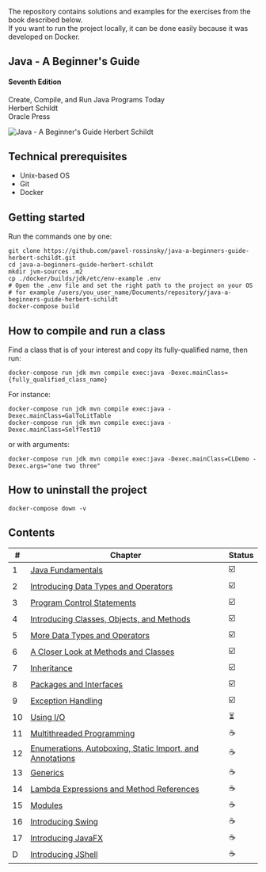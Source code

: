 The repository contains solutions and examples for the exercises from the book described below.\
If you want to run the project locally, it can be done easily because it was developed on Docker.

## Java - A Beginner's Guide

#### Seventh Edition

Create, Compile, and Run Java Programs Today\
Herbert Schildt\
Oracle Press

![Java - A Beginner's Guide Herbert Schildt](./java-beginners-guide.jpg)

## Technical prerequisites

- Unix-based OS
- Git
- Docker

## Getting started

Run the commands one by one:

```
git clone https://github.com/pavel-rossinsky/java-a-beginners-guide-herbert-schildt.git
cd java-a-beginners-guide-herbert-schildt
mkdir jvm-sources .m2
cp ./docker/builds/jdk/etc/env-example .env
# Open the .env file and set the right path to the project on your OS
# for example /users/you_user_name/Documents/repository/java-a-beginners-guide-herbert-schildt
docker-compose build
```

## How to compile and run a class

Find a class that is of your interest and copy its fully-qualified name, then run:

```
docker-compose run jdk mvn compile exec:java -Dexec.mainClass={fully_qualified_class_name}
```

For instance:

```
docker-compose run jdk mvn compile exec:java -Dexec.mainClass=GalToLitTable
docker-compose run jdk mvn compile exec:java -Dexec.mainClass=SelfTest10
```

or with arguments:

```
docker-compose run jdk mvn compile exec:java -Dexec.mainClass=CLDemo -Dexec.args="one two three"
```

## How to uninstall the project

```
docker-compose down -v
```

## Contents

| # | Chapter | Status |
| --- | --- | --- | 
| 1 | [Java Fundamentals](src/main/java/edu/zjnu/c1) | :ballot_box_with_check: |
| 2 | [Introducing Data Types and Operators](src/main/java/edu/zjnu/c2) | :ballot_box_with_check: |
| 3 | [Program Control Statements](src/main/java/edu/zjnu/c3) | :ballot_box_with_check: |
| 4 | [Introducing Classes, Objects, and Methods](src/main/java/edu/zjnu/c4) | :ballot_box_with_check: |
| 5 | [More Data Types and Operators](src/main/java/edu/zjnu/c5) | :ballot_box_with_check: |
| 6 | [A Closer Look at Methods and Classes](src/main/java/edu/zjnu/c6) | :ballot_box_with_check: |
| 7 | [Inheritance](src/main/java/edu/zjnu/c7) | :ballot_box_with_check: |
| 8 | [Packages and Interfaces](src/main/java/edu/zjnu/c8) | :ballot_box_with_check: |
| 9 | [Exception Handling](src/main/java/edu/zjnu/c9) | :ballot_box_with_check: |
| 10 | [Using I/O](src/main/java/edu/zjnu/c10) | :hourglass_flowing_sand: |
| 11 | [Multithreaded Programming](src/main/java/edu/zjnu/c11) | :coffee: |
| 12 | [Enumerations, Autoboxing, Static Import, and Annotations](src/main/java/edu/zjnu/c12) | :coffee: |
| 13 | [Generics](src/main/java/edu/zjnu/c13) | :coffee: |
| 14 | [Lambda Expressions and Method References](src/main/java/edu/zjnu/c14) | :coffee: |
| 15 | [Modules](src/main/java/edu/zjnu/c15) | :coffee: |
| 16 | [Introducing Swing](src/main/java/edu/zjnu/c16) | :coffee: |
| 17 | [Introducing JavaFX](src/main/java/edu/zjnu/c17) | :coffee: |
| D | [Introducing JShell](src/main/java/edu/zjnu/D) | :coffee: |

